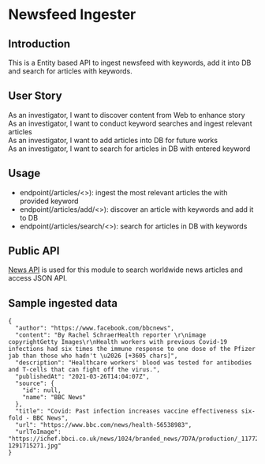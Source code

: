 # Newsfeed Ingester
## Introduction 
This is a Entity based API to ingest newsfeed with keywords, add it into DB and search for articles with keywords. 

## User Story 
As an investigator, I want to discover content from Web to enhance story <br/>
As an investigator, I want to conduct keyword searches and ingest relevant articles <br/>
As an investigator, I want to add articles into DB for future works <br/>
As an investigator, I want to search for articles in DB with entered keyword <br/>

## Usage
- endpoint(/articles/<<keyword>>): ingest the most relevant articles the with provided keyword  
- endpoint(/articles/add/<<keyword>>): discover an article with keywords and add it to DB 
- endpoint(/articles/search/<<keyword>>): search for articles in DB with keywords

## Public API 
[News API](https://newsapi.org/) is used for this module to search worldwide news articles and access JSON API.

## Sample ingested data 
    {
      "author": "https://www.facebook.com/bbcnews", 
      "content": "By Rachel SchraerHealth reporter \r\nimage copyrightGetty Images\r\nHealth workers with previous Covid-19 infections had six times the immune response to one dose of the Pfizer jab than those who hadn't \u2026 [+3605 chars]", 
      "description": "Healthcare workers' blood was tested for antibodies and T-cells that can fight off the virus.", 
      "publishedAt": "2021-03-26T14:04:07Z", 
      "source": {
        "id": null, 
        "name": "BBC News"
      }, 
      "title": "Covid: Past infection increases vaccine effectiveness six-fold - BBC News", 
      "url": "https://www.bbc.com/news/health-56538983", 
      "urlToImage": "https://ichef.bbci.co.uk/news/1024/branded_news/7D7A/production/_117722123_gettyimages-1291715271.jpg"
    }
